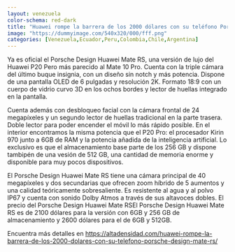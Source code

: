 ```yaml
---
layout: venezuela
color-schema: red-dark
title: "Huawei rompe la barrera de los 2000 dólares con su teléfono Porsche Design Mate RS"
image: "https://dummyimage.com/540x320/000/fff.png"
categories: [Venezuela,Ecuador,Peru,Colombia,Chile,Argentina]
---
```


Ya es oficial el Porsche Design Huawei Mate RS, una versión de lujo del Huawei P20 Pero más parecido al Mate 10 Pro. Cuenta con la triple cámara del último buque insignia, con un diseño sin notch y más potencia. Dispone de una pantalla OLED de 6 pulgadas y resolución 2K. Formato 18:9 con un cuerpo de vidrio curvo 3D en los ochos bordes y lector de huellas integrado en la pantalla.

Cuenta además con desbloqueo facial con la cámara frontal de 24 megapíxeles y un segundo lector de huellas tradicional en la parte trasera. Doble lector para poder encender el móvil lo más rápido posible. En el interior encontramos la misma potencia que el P20 Pro: el procesador Kirin 970 junto a 6GB de RAM y la potencia añadida de la inteligencia artificial. Lo exclusivo es que el almacenamiento base parte de los 256 GB y dispone tambipén de una vesión de 512 GB, una cantidad de memoria enorme y disponible para muy pocos dispositivos.

El Porsche Design Huawei Mate RS tiene una cámara principal de 40 megapíxeles y dos secundarias que ofrecen zoom híbrido de 5 aumentos y una calidad teóricamente sobresaliente. Es resistente al agua y al polvo IP67 y cuenta con sonido Dolby Atmos a través de sus altavoces dobles. El precio del Porsche Design Huawei Mate RSEl Porsche Design Huawei Mate RS es de 2100 dólares para la versión con 6GB y 256 GB de almacenamiento y 2600 dólares para el de 6GB y 512GB.

Encuentra más detalles en https://altadensidad.com/huawei-rompe-la-barrera-de-los-2000-dolares-con-su-telefono-porsche-design-mate-rs/
